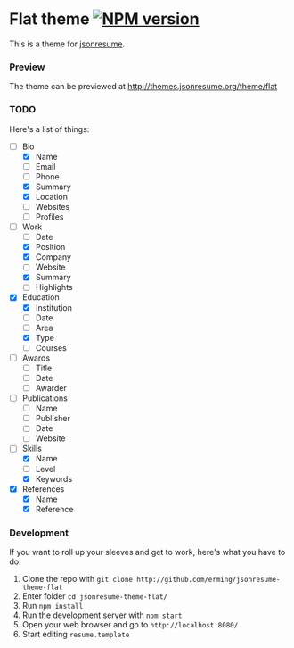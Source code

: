 # Flat theme [![NPM version](https://badge.fury.io/js/jsonresume-theme-flat.png)](http://badge.fury.io/js/jsonresume-theme-flat)

This is a theme for [jsonresume](http://jsonresume.org/).

### Preview

The theme can be previewed at http://themes.jsonresume.org/theme/flat

### TODO

Here's a list of things:

- [ ] Bio
  - [x] Name
  - [ ] Email
  - [ ] Phone
  - [x] Summary
  - [x] Location
  - [ ] Websites
  - [ ] Profiles
- [ ] Work
  - [ ] Date
  - [x] Position
  - [x] Company
  - [ ] Website
  - [x] Summary
  - [ ] Highlights
- [x] Education
  - [x] Institution
  - [ ] Date
  - [ ] Area
  - [x] Type
  - [ ] Courses
- [ ] Awards
  - [ ] Title
  - [ ] Date
  - [ ] Awarder
- [ ] Publications
  - [ ] Name
  - [ ] Publisher
  - [ ] Date
  - [ ] Website
- [ ] Skills
  - [x] Name
  - [ ] Level
  - [x] Keywords
- [x] References
  - [x] Name
  - [x] Reference

### Development

If you want to roll up your sleeves and get to work, here's what you have to do:

1. Clone the repo with `git clone http://github.com/erming/jsonresume-theme-flat`
2. Enter folder `cd jsonresume-theme-flat/`
3. Run `npm install`
4. Run the development server with `npm start`
5. Open your web browser and go to `http://localhost:8080/`
6. Start editing `resume.template`
